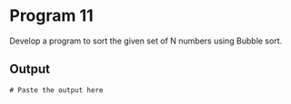 # Program 11

Develop a program to sort the given set of N numbers using Bubble sort.

## Output

```shell
# Paste the output here
```
